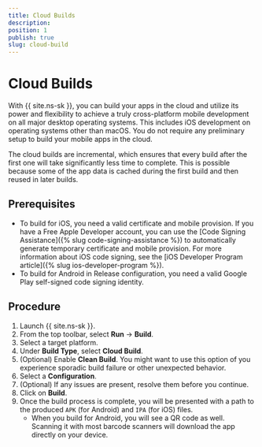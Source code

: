 ```yaml
---
title: Cloud Builds
description: 
position: 1
publish: true
slug: cloud-build
---
```


# Cloud Builds

With {{ site.ns-sk }}, you can build your apps in the cloud and utilize its power and flexibility to achieve a truly cross-platform mobile development on all major desktop operating systems. This includes iOS development on operating systems other than macOS. You do not require any preliminary setup to build your mobile apps in the cloud.

The cloud builds are incremental, which ensures that every build after the first one will take significantly less time to complete. This is possible because some of the app data is cached during the first build and then reused in later builds. 

## Prerequisites

* To build for iOS, you need a valid certificate and mobile provision. If you have a Free Apple Developer account, you can use the [Code Signing Assistance]({% slug code-signing-assistance %}) to automatically generate temporary certificate and mobile provision. For more information about iOS code signing, see the [iOS Developer Program article]({% slug ios-developer-program %}).
* To build for Android in Release configuration, you need a valid Google Play self-signed code signing identity.

## Procedure

1. Launch {{ site.ns-sk }}.
1. From the top toolbar, select **Run** &#8594; **Build**.
1. Select a target platform.
1. Under **Build Type**, select **Cloud Build**.
1. (Optional) Enable **Clean Build**. You might want to use this option of you experience sporadic build failure or other unexpected behavior. 
1. Select a **Configuration**.
1. (Optional) If any issues are present, resolve them before you continue.
1. Click on **Build**.
1. Once the build process is complete, you will be presented with a path to the produced `APK` (for Android) and `IPA` (for iOS) files.
	* When you build for Android, you will see a QR code as well. Scanning it with most barcode scanners will download the app directly on your device. 




